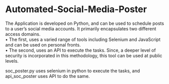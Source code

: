 # Automated-Social-Media-Poster
The Application is developed on Python, and can be used to schedule posts to a user’s social media accounts. It primarily encapsulates two different access domains.<br/>
• The first, uses a varied range of tools including Selenium and JavaScript and can be used on
personal fronts.<br/>
• The second, uses an API to execute the tasks. Since, a deeper level of security is incorporated in this
methodology, this tool can be used at public levels.

soc_poster.py uses selenium in python to execute the tasks, and api_soc_poster uses API to do the same.
